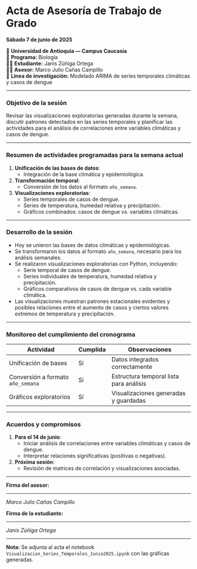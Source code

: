 # **Acta de Asesoría de Trabajo de Grado**  
**Sábado 7 de junio de 2025**  

📌 **Universidad de Antioquia — Campus Caucasia**  
📘 **Programa:** Biología  
👩‍🎓 **Estudiante:** Janis Zúñiga Ortega  
👨‍🏫 **Asesor:** Marco Julio Cañas Campillo  
📂 **Línea de investigación:** Modelado ARIMA de series temporales climáticas y casos de dengue  

---

### **Objetivo de la sesión**  
Revisar las visualizaciones exploratorias generadas durante la semana, discutir patrones detectados en las series temporales y planificar las actividades para el análisis de correlaciones entre variables climáticas y casos de dengue.

---

### **Resumen de actividades programadas para la semana actual**  
1. **Unificación de las bases de datos**:  
   - Integración de la base climática y epidemiológica.  
2. **Transformación temporal**:  
   - Conversión de los datos al formato `año_semana`.  
3. **Visualizaciones exploratorias**:  
   - Series temporales de casos de dengue.  
   - Series de temperatura, humedad relativa y precipitación.  
   - Gráficos combinados: casos de dengue vs. variables climáticas.  

---

### **Desarrollo de la sesión**  
- Hoy se unieron las bases de datos climáticas y epidemiológicas.  
- Se transformaron los datos al formato `año_semana`, necesario para los análisis semanales.  
- Se realizaron visualizaciones exploratorias con Python, incluyendo:  
  - Serie temporal de casos de dengue.  
  - Series individuales de temperatura, humedad relativa y precipitación.  
  - Gráficos comparativos de casos de dengue vs. cada variable climática.  
- Las visualizaciones muestran patrones estacionales evidentes y posibles relaciones entre el aumento de casos y ciertos valores extremos de temperatura y precipitación.

---

### **Monitoreo del cumplimiento del cronograma**  
| Actividad                                     | Cumplida | Observaciones                             |  
|-----------------------------------------------|----------|-------------------------------------------|  
| Unificación de bases                          | Sí       | Datos integrados correctamente             |  
| Conversión a formato `año_semana`             | Sí       | Estructura temporal lista para análisis    |  
| Gráficos exploratorios                        | Sí       | Visualizaciones generadas y guardadas      |  

---

### **Acuerdos y compromisos**  
1. **Para el 14 de junio**:  
   - Iniciar análisis de correlaciones entre variables climáticas y casos de dengue.  
   - Interpretar relaciones significativas (positivas o negativas).  
2. **Próxima sesión**:  
   - Revisión de matrices de correlación y visualizaciones asociadas.  

---

**Firma del asesor:**  
__________________________  
*Marco Julio Cañas Campillo*  

**Firma de la estudiante:**  
__________________________  
*Janis Zúñiga Ortega*  

---

**Nota:** Se adjunta al acta el notebook `Visualizacion_Series_Temporales_Junio2025.ipynb` con las gráficas generadas.
